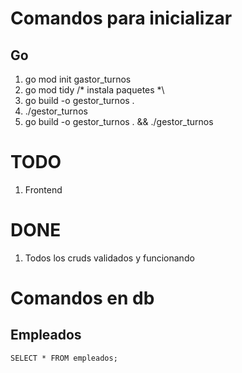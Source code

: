 # Comandos para inicializar

## Go
1. go mod init gastor_turnos
2. go mod tidy  /* instala paquetes *\
3. go build -o gestor_turnos .
4. ./gestor_turnos
5. go build -o gestor_turnos . && ./gestor_turnos



# TODO
1. Frontend  


# DONE
1. Todos los cruds validados y funcionando


# Comandos en db

## Empleados
```
SELECT * FROM empleados;
```
